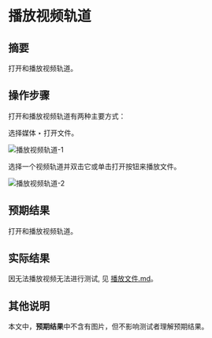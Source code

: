 # 播放视频轨道

## 摘要

打开和播放视频轨道。

## 操作步骤

打开和播放视频轨道有两种主要方式：

选择媒体 ‣ 打开文件。

![播放视频轨道-1](./img/播放视频轨道-1.png)

选择一个视频轨道并双击它或单击打开按钮来播放文件。

![播放视频轨道-2](./img/播放视频轨道-2.png)

## 预期结果

打开和播放视频轨道。

## 实际结果

因无法播放视频无法进行测试, 见 [播放文件.md](./播放文件.md)。

## 其他说明

本文中，**预期结果**中不含有图片，但不影响测试者理解预期结果。
